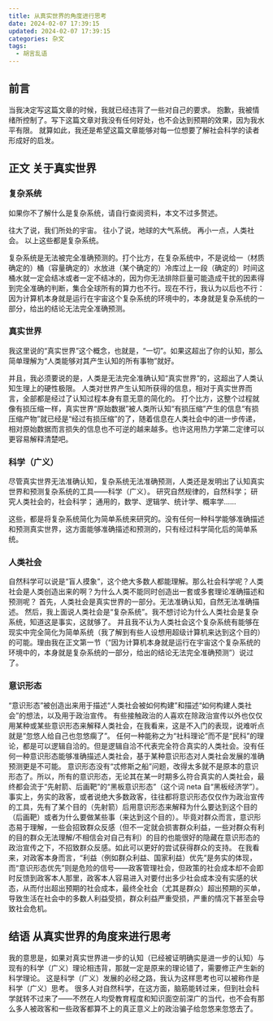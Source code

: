 ```yaml
---
title: 从真实世界的角度进行思考
date: 2024-02-07 17:39:15
updated: 2024-02-07 17:39:15
categories: 杂文
tags:
  - 胡言乱语
---
```


## 前言

当我决定写这篇文章的时候，我就已经违背了一些对自己的要求。
抱歉，我被情绪所控制了。写下这篇文章对我没有任何好处，也不会达到预期的效果，因为我水平有限。
就算如此，我还是希望这篇文章能够对每一位想要了解社会科学的读者形成好的启发。

## 正文 关于真实世界

### 复杂系统

如果你不了解什么是复杂系统，请自行查阅资料，本文不过多赘述。

往大了说，我们所处的宇宙。
往小了说，地球的大气系统。
再小一点，人类社会。
以上这些都是复杂系统。

复杂系统是无法被完全准确预测的。打个比方，在复杂系统中，不是说给一（材质确定的）桶（容量确定的）水放进（某个确定的）冷库过上一段（确定的）时间这桶水就一定会结冰或者一定不结冰的，因为你无法排除巨量可能造成干扰的因素得到完全准确的判断，集合全球所有的算力也不行。现在不行，我认为以后也不行：因为计算机本身就是运行在宇宙这个复杂系统的环境中的，本身就是复杂系统的一部分，给出的结论无法完全准确预测。

### 真实世界

我这里说的“真实世界”这个概念，也就是，“一切”。如果这超出了你的认知，那么简单理解为“人类能够对其产生认知的所有事物”就好。

并且，我必须要说的是，人类是无法完全准确认知“真实世界”的，这超出了人类认知生理上的硬性极限。
人类对世界产生认知所获得的信息，相对于真实世界而言，全部都是经过了认知过程本身有意无意的简化的。
打个比方，这整个过程就像有损压缩一样，真实世界“原始数据”被人类所认知“有损压缩”产生的信息“有损压缩产物”就已经是“经过有损压缩”的了，随着信息在人类社会中的进一步传递，相对原始数据而言损失的信息也不可逆的越来越多。也许这用热力学第二定律可以更容易解释清楚吧。

### 科学（广义）

尽管真实世界无法准确认知，复杂系统无法准确预测，人类还是发明出了认知真实世界和预测复杂系统的工具——科学（广义）。
研究自然规律的，自然科学；
研究人类社会的，社会科学；
通用的，数学、逻辑学、统计学、概率学......

这些，都是将复杂系统简化为简单系统来研究的。没有任何一种科学能够准确描述和预测真实世界，这方面能够准确描述和预测的，只有经过科学简化后的简单系统。

### 人类社会

自然科学可以说是“盲人摸象”，这个绝大多数人都能理解。那么社会科学呢？人类社会是人类创造出来的啊？为什么人类不能同时创造出一套或多套理论准确描述和预测呢？
首先，人类社会是真实世界的一部分。无法准确认知，自然无法准确描述。
然后，我上面说人类社会是“复杂系统”。我不想讨论为什么人类社会是复杂系统，知道这是事实，这就够了。
并且我不认为人类社会这个复杂系统有能够在现实中完全简化为简单系统（我了解到有些人设想用超级计算机来达到这个目的）的可能。理由我在正文第一节（“因为计算机本身就是运行在宇宙这个复杂系统的环境中的，本身就是复杂系统的一部分，给出的结论无法完全准确预测”）说过了。

### 意识形态

“意识形态”被创造出来用于描述“人类社会被如何构建”和描述“如何构建人类社会”的想法，以及用于政治宣传。
有些接触政治的人喜欢在除政治宣传以外也仅仅用某种或某些意识形态来解释人类社会，在我看来，这是不入门的表现，说难听点就是“忽悠人给自己也忽悠瘸了”。
任何一种能称之为“社科理论”而不是“民科”的理论，都是可以逻辑自洽的。但是逻辑自洽不代表完全符合真实的人类社会。没有任何一种意识形态能够准确描述人类社会，基于某种意识形态对人类社会发展的准确预测更是不可能。
意识形态没有“忒修斯之船”问题，改得太多就不是原本的意识形态了。所以，所有的意识形态，无论其在某一时期多么符合真实的人类社会，最终都会流于“先射箭、后画靶”的“黑板意识形态”（这个词 neta 自“黑板经济学”）。
事实上，务实的政客，或者说绝大多数政客，往往都将意识形态仅仅作为政治宣传的工具，先有了某个目的（先射箭）后用意识形态来解释为什么要达到这个目的（后画靶）或者为什么要做某些事（来达到这个目的）。毕竟对群众而言，意识形态易于理解，一些会招致群众反感（但不一定就会损害群众利益，一些对群众有利的目的群众无法理解/不相信会对自己有利）的目的也能很好的隐藏在意识形态的政治宣传之下，不招致群众反感。如此可以更好的尝试获得群众的支持。
在我看来，对政客本身而言，“利益（例如群众利益、国家利益）优先”是务实的体现，而“意识形态优先”则是危险的信号——政客管理社会，但政策的社会成本却不会即时反馈到政客本人那里，政客本人容易进入对要付出多少社会成本没有实感的状态，从而付出超出预期的社会成本，最终全社会（尤其是群众）超出预期的买单，导致生活在社会中的多数人利益受损，群众利益严重受损，严重的情况下甚至会导致社会危机。

## 结语 从真实世界的角度来进行思考

我的意思是，如果对真实世界进一步的认知（已经被证明确实是进一步的认知）与现有的科学（广义）理论相违背，那就一定是原来的理论错了，需要修正产生新的科学理论。
这是科学（广义）发展的必经之路，我认为这样思考也可以被称作是科学（广义）思考。
很多人对自然科学，在这方面，脑筋能转过来，但到社会科学就转不过来了——不然在人均受教育程度和知识面空前深广的当代，也不会有那么多人被政客和一些政客都算不上的真正意义上的政治骗子给忽悠来忽悠去了。
